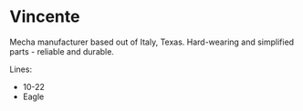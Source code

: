 # Vincente

Mecha manufacturer based out of Italy, Texas. Hard-wearing and simplified parts - reliable and durable.

Lines:
- 10-22
- Eagle